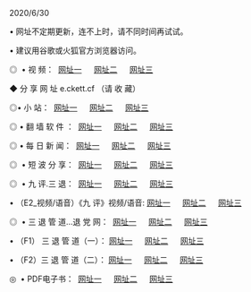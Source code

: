 <p>2020/6/30
<p>• 网址不定期更新，连不上时，请不同时间再试试。
<p>• 建议用谷歌或火狐官方浏览器访问。
<p>◎  • 视 频： 
<a href="http://scc.csso.cam/" target="_blank">网址一</a> 　 
<a href="http://sbc.csso.cam/" target="_blank">网址二</a> 　 
<a href="http://sac.csso.cam/b.html" target="_blank">网址三</a>
<p>◆ 分 享 网 址  e.ckett.cf  （请 收 藏） </p>

<p>◎•  小 站：  
<a href="http://scc.csso.cam/f.html" target="_blank">网址一</a> 　 
<a href="http://sbc.csso.cam/h.html" target="_blank">网址二</a> 　 
<a href="http://sac.csso.cam/k/" target="_blank">网址三</a></p><p>

<p>◎  • 翻 墙 软 件 ：  
<a href="http://scc.csso.cam/ff/" target="_blank">网址一</a> 　 
<a href="http://sbc.csso.cam/s/read/a1_nd.html" target="_blank">网址二</a> 　 
<a href="http://sac.csso.cam/ff/index.html" target="_blank">网址三</a></p>
<p>◎  • 每 日 新 闻：  
<a href="http://scc.csso.cam/day/" target="_blank">网址一</a> 　 
<a href="http://sbc.csso.cam/day/" target="_blank">网址二</a> 　 
<a href="http://sac.csso.cam/day/index.html" target="_blank">网址三</a></p>
<p>◎   • 短 波 分 享：  
<a href="http://scc.csso.cam/h/" target="_blank">网址一</a> 　 
<a href="http://sac.csso.cam/h/" target="_blank">网址二</a> 　 
<a href="http://sbc.csso.cam/h/index.html" target="_blank">网址三</a></p>
<p>◎   • 九 评.三 退：  
<a href="http://scc.csso.cam/t/" target="_blank">网址一</a> 　 
<a href="http://sac.csso.cam/v2/index.html" target="_blank">网址二</a> 　 
<a href="http://sbc.csso.cam/tt/index.html" target="_blank">网址三</a> 　</p>
<p>  • （E2_视频/语音）《九 评》视频/语音: 
<a href="http://scc.csso.cam/7738.html" target="_blank">网址一</a> 　 
<a href="http://sac.csso.cam/7614.html" target="_blank">网址二</a> 　 
<a href="http://sbc.csso.cam/7633.html" target="_blank">网址三</a></p>
<p>◎   • 三 退 管 道...退 党 网：  
<a href="http://scc.csso.cam/go/td1.html" target="_blank">网址一</a> 　 
<a href="http://sac.csso.cam/go/td2.html" target="_blank">网址二</a> 　 
<a href="http://sbc.csso.cam/go/td3.html" target="_blank">网址三</a></p>
<p>  • （F1） 三 退 管 道（一）： 
<a href="http://scc.csso.cam/dd/" target="_blank">网址一</a> 　 
<a href="http://sac.csso.cam/s/read/a1_tdx.html" target="_blank">网址二</a> 　 
<a href="http://sbc.csso.cam/dd/" target="_blank">网址三</a></p>
<p>  • （F2）三 退 管 道（二）： 
<a href="http://sac.csso.cam/d/" target="_blank">网址一</a> 　 
<a href="http://scc.csso.cam/d/index.html" target="_blank">网址二</a> 　 
<a href="http://sbc.csso.cam/d/" target="_blank">网址三</a></p>
<p>◎   • PDF电子书：  
<a href="http://scc.csso.cam/p/" target="_blank">网址一</a> 　 
<a href="http://sbc.csso.cam/p/index.html" target="_blank">网址二</a> 　 
<a href="http://sac.csso.cam/p/" target="_blank">网址三</a></p>
